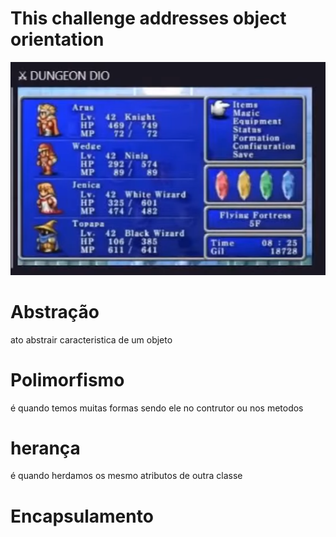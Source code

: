 # This challenge addresses object orientation
<img src=https://github.com/DhieisonMS/BootCampDIO-GFTStart5-.NET/blob/main/JogoRPG/quadrojogadores.png?raw/>

# Abstração

ato abstrair caracteristica de um objeto

# Polimorfismo

é quando temos muitas formas sendo ele no contrutor ou nos metodos

# herança

é quando herdamos os mesmo atributos de outra classe

# Encapsulamento

